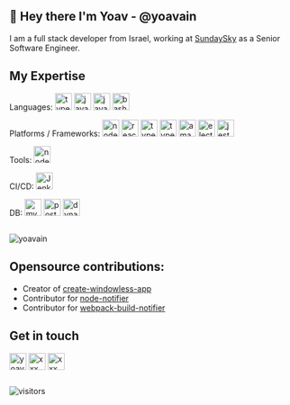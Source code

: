 ## 👋  Hey there I'm Yoav - @yoavain

I am a full stack developer from Israel, working at [SundaySky](https://sundaysky.com/) as a Senior Software Engineer.

## My Expertise
<p>
    <span>Languages:</span>
	<img src="https://konpa.github.io/devicon/devicon.git/icons/typescript/typescript-original.svg" alt="typescript" width="30" height="30"/>
	<img src="https://konpa.github.io/devicon/devicon.git/icons/javascript/javascript-original.svg" alt="javascript" width="30" height="30"/>
	<img src="https://konpa.github.io/devicon/devicon.git/icons/java/java-original-wordmark.svg" alt="java" width="30" height="30"/>
	<img src="https://bashlogo.com/img/symbol/svg/full_colored_dark.svg" alt="bash" width="30" height="30"/>
</p>

<p>
    <span>Platforms / Frameworks:</span>
    <img src="https://konpa.github.io/devicon/devicon.git/icons/nodejs/nodejs-plain.svg" alt="nodejs" width="30" height="30"/>
    <img src="https://konpa.github.io/devicon/devicon.git/icons/react/react-original-wordmark.svg" alt="react" width="30" height="30"/>
	<img src="https://avatars0.githubusercontent.com/u/12972006?s=30" alt="typescript" width="30" height="30"/>
	<img src="https://avatars2.githubusercontent.com/u/17189275?s=30" alt="typescript" width="30" height="30"/>
	<img src="https://konpa.github.io/devicon/devicon.git/icons/amazonwebservices/amazonwebservices-original-wordmark.svg" alt="amazonwebservices" width="30" height="30"/>
    <img src="https://konpa.github.io/devicon/devicon.git/icons/electron/electron-original.svg" alt="electron" width="30" height="30"/>
    <img src="https://jestjs.io/img/jest.png" alt="jest" width="30" height="30"/>   
</p>

<p>
    <span>Tools:</span>
    <img src="https://konpa.github.io/devicon/devicon.git/icons/webpack/webpack-original.svg" alt="nodejs" width="30" height="30"/>
</p>
  
<p>
    <span>CI/CD:</span>
    <img src="https://mirror.serverion.com/jenkins/art/jenkins-logo/256x256/headshot.png" alt="Jenkins" width="30" height="30"/>
</p>

<p >
    <span>DB:</span>
	<img src="https://konpa.github.io/devicon/devicon.git/icons/mysql/mysql-original-wordmark.svg" alt="mysql" width="30" height="30"/>
	<img src="https://konpa.github.io/devicon/devicon.git/icons/postgresql/postgresql-original-wordmark.svg" alt="postgresql" width="30" height="30"/>
	<img src="https://upload.wikimedia.org/wikipedia/commons/f/fd/DynamoDB.png" alt="dynamodb" width="30" height="30"/>
</p>

##
<p >
	<img src="https://github-readme-stats.vercel.app/api?username=yoavain&show_icons=true" alt="yoavain" />
</p>


## Opensource contributions:
- Creator of [create-windowless-app](https://github.com/yoavain/create-windowless-app)
- Contributor for [node-notifier](https://github.com/mikaelbr/node-notifier)
- Contributor for [webpack-build-notifier](https://github.com/RoccoC/webpack-build-notifier)

## Get in touch
<p>
<a href="https://twitter.com/yoavain" target="blank"><img align="center" src="https://cdn.jsdelivr.net/npm/simple-icons@3.0.1/icons/twitter.svg" alt="yoavain" height="30" width="30" /></a>
<a href="https://linkedin.com/in/yoavvainrich" target="blank"><img align="center" src="https://cdn.jsdelivr.net/npm/simple-icons@3.0.1/icons/linkedin.svg" alt="xxx" height="30" width="30" /></a>
<a href="https://dev.to/yoavain" target="blank"><img align="center" src="https://cdn.jsdelivr.net/npm/simple-icons@3.0.1/icons/dev-dot-to.svg" alt="xxx" height="30" width="30" /></a>
</p>

##
<!--![visitors](https://visitor-badge.glitch.me/badge?page_id=yoavain.yoavain)-->
![visitors](https://komarev.com/ghpvc/?username=yoavain)
